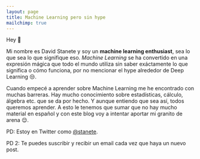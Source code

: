```yaml
---
layout: page
title: Machine Learning pero sin hype
mailchimp: true
---
```


Hey 🖖

Mi nombre es David Stanete y soy un **machine learning enthusiast**, sea lo que sea lo que signifique eso. *Machine Learning* se ha convertido en una expresión mágica que todo el mundo utiliza sin saber exáctamente lo que significa o cómo funciona, por no mencionar el hype alrededor de Deep Learning 😒.

Cuando empecé a aprender sobre Machine Learning me he encontrado con muchas barreras. Hay mucho conocimiento sobre estadísticas, cálculo, álgebra etc. que se da por hecho. Y aunque entiendo que sea así, todos queremos aprender. A esto le tenemos que sumar que no hay mucho material en español y con este blog voy a intentar aportar mi granito de arena 😌.

PD: Estoy en Twitter como [@stanete](https://twitter.com/stanete).

PD 2: Te puedes suscribir y recibir un email cada vez que haya un nuevo post.
